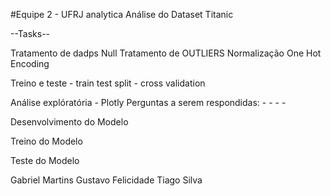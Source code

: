 #Equipe 2 - UFRJ analytica 
Análise do Dataset Titanic

--Tasks--

Tratamento de dadps Null
Tratamento de OUTLIERS
Normalização One Hot Encoding

Treino e teste
    - train test split
    - cross validation



Análise explóratória - Plotly
Perguntas a serem respondidas:
    -
    -
    -
    -

Desenvolvimento do Modelo

Treino do Modelo


Teste do Modelo






Gabriel Martins
Gustavo Felicidade
Tiago Silva

